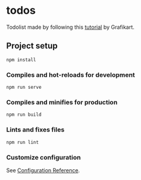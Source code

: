 # todos

Todolist made by following this [tutorial](https://www.grafikart.fr/tutoriels/tp-todolist-818) by Grafikart.

## Project setup
```
npm install
```

### Compiles and hot-reloads for development
```
npm run serve
```

### Compiles and minifies for production
```
npm run build
```

### Lints and fixes files
```
npm run lint
```

### Customize configuration
See [Configuration Reference](https://cli.vuejs.org/config/).
